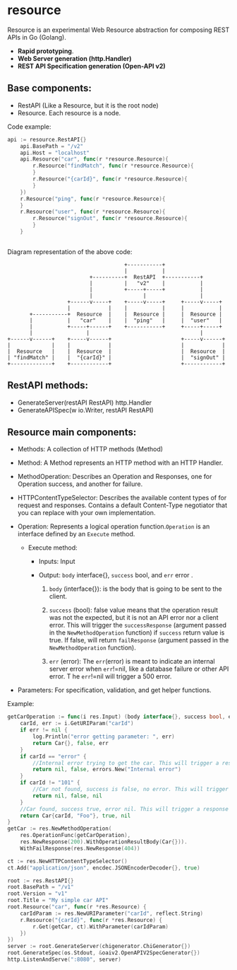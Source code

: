# resource
Resource is an experimental Web Resource abstraction for composing REST APIs in Go (Golang).
 
- **Rapid prototyping**.
- **Web Server generation (http.Handler)**
- **REST API Specification generation (Open-API v2)**

## Base components:
- RestAPI (Like a Resource, but it is the root node)
- Resource. Each resource is a node.

Code example:

```go
api := resource.RestAPI{}
	api.BasePath = "/v2"
	api.Host = "localhost"
	api.Resource("car", func(r *resource.Resource){
		r.Resource("findMatch", func(r *resource.Resource){
		}
		r.Resource("{carId}", func(r *resource.Resource){
		}
	})
	r.Resource("ping", func(r *resource.Resource){
	}
	r.Resource("user", func(r *resource.Resource){
		r.Resource("signOut", func(r *resource.Resource){
		}
	}
	
```
Diagram representation of the above code:

```
                                     +-----------+
                                     |           |
                          +----------+  RestAPI  +-----------+
                          |          |   "v2"    |           |
                          |          +-----+-----+           |
                          |                |                 |
                   +------v-----+    +-----v-----+     +-----v-----+
                   |            |    |           |     |           |
       +-----------+  Resource  |    |  Resource |     |  Resource |
       |           |   "car"    |    |  "ping"   |     |  "user"   |
       |           +-----+------+    +-----------+     +-----+-----+
       |                 |                                   |
+------v------+    +-----v------+                      +-----v------+
|             |    |            |                      |            |
|  Resource   |    |  Resource  |                      |  Resource  |
| "findMatch" |    |  "{carId}" |                      |  "signOut" |
+-------------+    +------------+                      +------------+

```


## RestAPI methods:
- GenerateServer(restAPI RestAPI) http.Handler
- GenerateAPISpec(w io.Writer, restAPI RestAPI)

## Resource main components:
- Methods: A collection of HTTP methods (Method)
- Method: A Method represents an HTTP method with an HTTP Handler.
- MethodOperation: Describes an Operation and Responses, one for Operation success, and another for failure.
- HTTPContentTypeSelector: Describes the available content types of for request and responses. Contains a default Content-Type negotiator that you can replace with your own implementation.
- Operation: Represents a logical operation function.`Operation` is an interface defined by an `Execute` method.

	- Execute method:
		- 	Inputs: Input
		- 	Output: `body` interface{}, `success` bool, and `err` error .
	

			1. `body` (interface{}): is the body that is going to be sent to the client.
			2. `success` (bool):  false value means that the operation result was not the expected, but it is not an API error nor a client error. This will 		trigger the `successResponse` (argument passed in the `NewMethodOperation` function) if `success` return value is true. If false, will return 		`failResponse` (argument passed in the `NewMethodOperation` function).

			3.  `err` (error): The `err`(error) is meant to indicate an internal server error when `err`!=nil, like a database failure or other API error. T		he `err`!=nil will trigger a 500 error.
	
- Parameters: For specification, validation, and get helper functions.

Example:
```go
getCarOperation := func(i res.Input) (body interface{}, success bool, err error) {
	carId, err := i.GetURIParam("carId")
	if err != nil {
		log.Println("error getting parameter: ", err)
		return Car{}, false, err
	}
	if carId == "error" {
		//Internal error trying to get the car. This will trigger a response code 500
		return nil, false, errors.New("Internal error")
	}
	if carId != "101" {
		//Car not found, success is false, no error. This will trigger a response code 404
		return nil, false, nil
	}
	//Car found, success true, error nil. This will trigger a response code 200
	return Car{carId, "Foo"}, true, nil
}
getCar := res.NewMethodOperation(
	res.OperationFunc(getCarOperation),
	res.NewResponse(200).WithOperationResultBody(Car{})).
	WithFailResponse(res.NewResponse(404))

ct := res.NewHTTPContentTypeSelector()
ct.Add("application/json", encdec.JSONEncoderDecoder{}, true)

root := res.RestAPI{}
root.BasePath = "/v1"
root.Version = "v1"
root.Title = "My simple car API"
root.Resource("car", func(r *res.Resource) {
	carIdParam := res.NewURIParameter("carId", reflect.String)
	r.Resource("{carId}", func(r *res.Resource) {
		r.Get(getCar, ct).WithParameter(carIdParam)
	})
})
server := root.GenerateServer(chigenerator.ChiGenerator{})
root.GenerateSpec(os.Stdout, &oaiv2.OpenAPIV2SpecGenerator{})
http.ListenAndServe(":8080", server)
```
